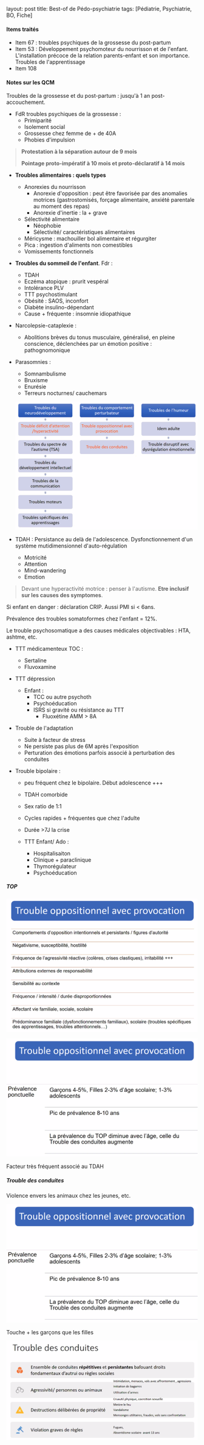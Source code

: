 layout: post
title: Best-of de Pédo-psychiatrie
tags: [Pédiatrie, Psychiatrie, BO, Fiche]



#### Items traités

- Item 67 : troubles psychiques de la grossesse du post-partum
- Item 53 : Développement psychomoteur du nourrisson et de l'enfant. L'installation précoce de la relation parents-enfant et son importance. Troubles de l'apprentissage
- Item 108

#### Notes sur les QCM

Troubles de la grossesse et du post-partum : jusqu'à 1 an post-accouchement.

- FdR troubles psychiques de la grossesse :
  - Primiparité
  - Isolement social
  - Grossesse chez femme de + de 40A
  - Phobies d'impulsion

>  **Protestation à la séparation autour de 9 mois**
>
> **Pointage proto-impératif à 10 mois et proto-déclaratif à 14 mois** 

- **Troubles alimentaires : quels types**

  - Anorexies du nourrisson
    - Anorexie d'opposition : peut être favorisée par des anomalies motrices (gastrostomisés, forçage alimentaire, anxiété parentale au moment des repas)
    - Anorexie d'inertie : la + grave
  - Sélectivité alimentaire
    - Néophobie
    - Sélectivité/ caractéristiques alimentaires
  - Méricysme : machouiller bol alimentaire et régurgiter
  - Pica : ingestion d'aliments non comestibles
  - Vomissements fonctionnels

- **Troubles du sommeil de l'enfant**. Fdr :

  - TDAH
  - Eczéma atopique : prurit vespéral
  - Intolérance PLV
  - TTT psychostimulant
  - Obésité : SAOS, inconfort
  - Diabète insulino-dépendant
  - Cause + fréquente : insomnie idiopathique

- Narcolepsie-cataplexie :

  - Abolitions brèves du tonus musculaire, généralisé, en pleine conscience, déclenchées par un émotion positive : pathognomonique

- Parasomnies :

  - Somnambulisme
  - Bruxisme
  - Enurésie
  - Terreurs nocturnes/ cauchemars

  

  ![BO_psy1](/assets/docs/ITEMS/Pediatrie/autres/BO_psy1.png)



- TDAH : Persistance au delà de l'adolescence. Dysfonctionnement d'un système mutidimensionnel d'auto-régulation
  - Motricité
  - Attention
  - Mind-wandering
  - Emotion

> Devant une hyperactivité motrice : penser à l'autisme. **Etre inclusif sur les causes des symptomes**.

Si enfant en danger : déclaration CRIP. Aussi PMI si < 6ans.

Prévalence des troubles somatoformes chez l'enfant = 12%.

Le trouble psychosomatique a des causes médicales objectivables : HTA, ashtme, etc.

- TTT médicamenteux TOC : 
  - Sertaline
  - Fluvoxamine

- TTT dépression
  - Enfant :
    - TCC ou autre psychoth
    - Psychoéducation
    - ISRS si gravité ou résistance au TTT
      - Fluoxétine AMM > 8A



- Trouble de l'adaptation
  - Suite à facteur de stress
  - Ne persiste pas plus de 6M après l'exposition
  - Perturation des émotions parfois associé à perturbation des conduites



- Trouble bipolaire : 

  - peu fréquent chez le bipolaire. Début adolescence +++

  - TDAH comorbide

  - Sex ratio de 1:1

  - Cycles rapides + fréquentes que chez l'adulte

  - Durée >7J la crise

  - TTT Enfant/ Ado :

    - Hospitalisaiton
    - Clinique + paraclinique
    - Thymorégulateur 
    - Psychoéducation

    

##### TOP

![](/assets/docs/ITEMS/Pediatrie/autres/BO_psy2.png)

![](/assets/docs/ITEMS/Pediatrie/autres/BO_psy3.png)

Facteur très fréquent associé au TDAH



##### Trouble des conduites

Violence envers les animaux chez les jeunes, etc.

![](/assets/docs/ITEMS/Pediatrie/autres/BO_psy3.png)

Touche + les garçons que les filles

![](/assets/docs/ITEMS/Pediatrie/autres/BO_psy4.png)